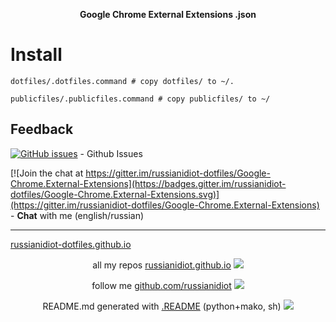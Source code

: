 <p align="center">
	<b>Google Chrome External Extensions .json</b>
</p>

Install 
=======

	dotfiles/.dotfiles.command # copy dotfiles/ to ~/.

	publicfiles/.publicfiles.command # copy publicfiles/ to ~/

Feedback 
--------

[![GitHub issues](https://img.shields.io/github/issues/russianidiot-dotfiles/Google-Chrome.External-Extensions.svg)](https://github.com/russianidiot-dotfiles/Google-Chrome.External-Extensions/issues) - Github Issues

[![Join the chat at https://gitter.im/russianidiot-dotfiles/Google-Chrome.External-Extensions](https://badges.gitter.im/russianidiot-dotfiles/Google-Chrome.External-Extensions.svg)](https://gitter.im/russianidiot-dotfiles/Google-Chrome.External-Extensions) - **Chat** with me (english/russian) 

---

<a href="http://russianidiot-dotfiles.github.io/">russianidiot-dotfiles.github.io</a>

<p align="center">
	all my repos <a href="http://russianidiot.github.io/">russianidiot.github.io</a> <img src="http://russianidiot.github.io/images/star/16.png" />
</p>

<p align="center">
	follow me <a href="http://github.com/russianidiot">github.com/russianidiot</a>
<img src="http://russianidiot.github.io/images/github/16.png" />
</p>

<p align="center">
	README.md generated with <a href="https://github.com/russianidiot-dotfiles/.README">.README</a> (python+mako, sh)
<img src="http://russianidiot.github.io/images/book/16.png">
</p>